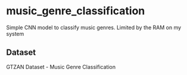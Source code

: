 # music_genre_classification
Simple CNN model to classify music genres. Limited by the RAM on my system

## Dataset
GTZAN Dataset - Music Genre Classification



